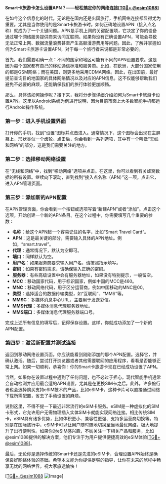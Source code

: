 **Smart卡旅游卡怎么设置APN？——轻松搞定你的网络连接[[TG💪+ @esim1088](https://t.me/s/esim1088)]**

在如今这个信息化的时代，无论是在国内还是出国旅行，手机网络连接都显得尤为重要。尤其是当你使用的是Smart卡旅游卡时，如何正确地设置APN（接入点名称）就成为了一个关键问题。APN是手机上网的关键配置项，它决定了你的设备通过哪个网络服务提供商来访问互联网。如果你没有正确设置APN，可能会导致无法正常上网、数据流量浪费甚至产生高额漫游费用等问题。因此，了解并掌握如何为Smart卡旅游卡设置APN，对于每一个旅行者来说都是非常必要的。

首先，我们需要明确一点：不同的国家和地区可能有不同的APN设置要求。这是因为每个国家都有自己的移动通信标准和服务商。比如，在欧洲，大部分国家使用的都是GSM网络；而在美国，则更多地采用CDMA网络。因此，在出国前，最好提前查询目的地国家的具体网络情况以及对应的APN信息。这不仅能够帮助我们避免不必要的麻烦，还能确保我们的旅行体验更加顺畅。

那么，具体该如何操作呢？接下来，我将分步骤详细介绍如何为Smart卡旅游卡设置APN。这里以Android系统为例进行说明，因为目前市面上大多数智能手机都运行Android操作系统。

### 第一步：进入手机设置界面

打开你的手机，找到“设置”图标并点击进入。通常情况下，这个图标会出现在主屏幕上，形状类似一个齿轮。点击后，你会看到一系列选项，其中有一个叫做“无线和网络”的部分，这是我们需要关注的地方。

### 第二步：选择移动网络设置

在“无线和网络”中，找到“移动网络”选项并点击。在这里，你可以看到有关蜂窝数据的所有设置。继续向下滚动，直到找到“接入点名称（APN）”这一项。点击它，进入APN管理页面。

### 第三步：添加新的APN配置

在APN管理页面，你会看到一个按钮或选项写着“新建APN”或者“添加”。点击这个选项，开始创建一个新的APN条目。在这个过程中，你需要填写几个重要的参数：

- **名称**：给这个APN起一个容易记住的名字，比如“Smart Travel Card”。
- **APN**：这是最关键的部分，需要输入具体的APN地址。例如，“smart.travel”。
- **代理**：通常情况下，默认为空即可。
- **端口**：同样默认为空。
- **用户名**：如果服务商要求输入用户名，请按照指示填写。
- **密码**：如果有密码需求，请确保输入正确的密码。
- **服务器**：有些高级设置中会有服务器地址，如果没有特别提示，一般留空。
- **MCC**：移动国家代码，用于标识国家，例如中国的MCC是460。
- **MNC**：移动网络代码，用于区分运营商，例如中国移动的MNC是00。
- **类型**：选择适合的数据传输类型，如“互联网”、“MMS”等。
- **MMSC**：多媒体消息中心URL，主要用于发送彩信。
- **MMS代理**：多媒体消息代理服务器地址。
- **MMS端口**：多媒体消息代理服务器端口号。

完成上述所有信息的填写后，记得保存设置。这样，你就成功添加了一个新的APN配置。

### 第四步：激活新配置并测试连接

返回到移动网络设置页面，你应该能看到刚刚添加的那个APN配置。选择它，并确认激活。随后，尝试打开浏览器或者其他需要联网的应用程序，看看是否能够正常上网。如果一切顺利，恭喜你！你的Smart卡旅游卡现在已经成功设置了APN。

当然，如果你在设置过程中遇到了任何问题，也不必过于担心。现代智能手机通常会自动检测并应用最合适的APN设置，尤其是在更换SIM卡之后。此外，许多旅行者也会选择购买支持eSIM技术的产品，比如eSIM卡，这种卡片可以直接通过网络下载所需配置，省去了手动设置的麻烦。

说到这里，不得不提一下最近非常流行的eSIM卡服务。eSIM是一种虚拟化的SIM卡形式，它允许用户无需物理插入实体SIM卡就能实现网络连接。相比传统SIM卡，eSIM具有诸多优势，比如体积更小、兼容性更强、支持多运营商切换等。特别是在国际旅行中，eSIM卡可以让用户随时随地切换至当地最优网络，极大地提升了出行便利性。如果你对eSIM感兴趣，不妨关注一下相关产品和服务，比如@esim1088提供的解决方案，他们专注于为用户提供便捷高效的eSIM体验[[TG💪+ @esim1088](https://t.me/s/esim1088)]。

最后，无论你是选择传统的Smart卡还是先进的eSIM卡，合理设置APN始终是确保良好网络体验的基础。希望本文能为你提供足够的指导，让你在未来的旅程中畅享无忧的网络世界。祝大家旅途愉快！

[[TG💪+ @esim1088](https://t.me/s/esim1088) ![Image](https://i.postimg.cc/4NQfJmqS/Snipaste-2025-05-13-00-14-12.png)]